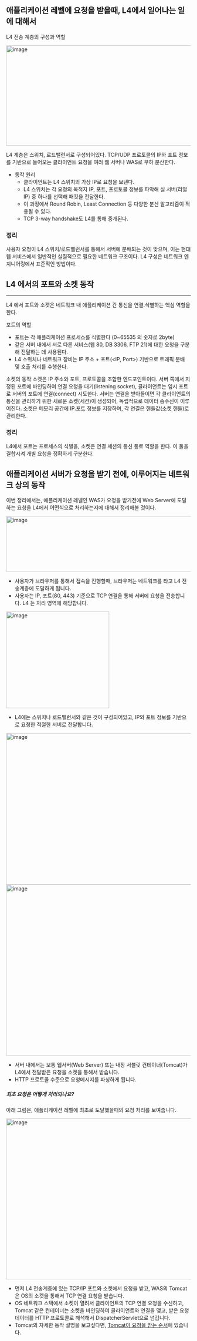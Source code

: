 ## 애플리케이션 레벨에 요청을 받을때, L4에서 일어나는 일에 대해서

L4 전송 계층의 구성과 역할

<img width="781" height="273" alt="image" src="https://github.com/user-attachments/assets/d742e0f8-30f8-4580-8015-a2bc04428498" />

L4 계층은 스위치, 로드밸런서로 구성되어있다. TCP/UDP 프로토콜의 IP와 포트 정보를 기반으로 들어오는 클라이언트 요청을 여러 웹 서버나 WAS로 부하 분산한다.

- 동작 원리
  - 클라이언트는 L4 스위치의 가상 IP로 요청을 보낸다.
  - L4 스위치는 각 요청의 목적지 IP, 포트, 프로토콜 정보를 파악해 실 서버(리얼 IP) 중 하나를 선택해 패킷을 전달한다.
  - 이 과정에서 Round Robin, Least Connection 등 다양한 분산 알고리즘이 적용될 수 있다.
  - TCP 3-way handshake도 L4를 통해 중개된다.

### 정리

사용자 요청이 L4 스위치/로드밸런서를 통해서 서버에 분배되는 것이 맞으며, 이는 현대 웹 서비스에서 일반적인 실질적으로 필요한 네트워크 구조이다. L4 구성은 네트워크 엔지니어링에서 표준적인 방법이다.

## L4 에서의 포트와 소켓 동작
---

L4 에서 포트와 소켓은 네트워크 내 애플리케이션 간 통신을 연결.식별하는 핵심 역할을 한다.

포트의 역할
- 포트는 각 애플리케이션 프로세스를 식별한다 (0~65535 의 숫자로 2byte)
- 같은 서버 내에서 서로 다른 서비스(웹 80, DB 3306, FTP 21)에 대한 요청을 구분해 전달하는 데 사용된다.
- L4 스위치나 네트워크 장비는 IP 주소 + 포트(<IP, Port>) 기반으로 트래픽 분배 및 호출 처리를 수행한다.

소켓의 동작
소켓은 IP 주소와 포트, 프로토콜을 조합한 엔드포인트이다.
서버 쪽에서 지정된 포트에 바인딩하여 연결 요청을 대기(listening socket), 클라이언트는 임시 포트로 서버의 포트에 연결(connect) 시도한다.
서버는 연결을 받아들이면 각 클라이언트의 통신을 관리하기 위한 새로운 소켓(세션)이 생성되어, 독립적으로 데이터 송수신이 이루어진다.
소켓은 메모리 공간에 IP.포트 정보를 저장하며, 각 연결은 핸들값(소켓 핸들)로 관리한다.

### 정리

L4에서 포트는 프로세스의 식별을, 소켓은 연결 세션의 통신 통로 역할을 한다. 이 둘을 결합시켜 개별 요청을 정확하게 구분한다.

## 애플리케이션 서버가 요청을 받기 전에, 이루어지는 네트워크 상의 동작

이번 정리에서는, 애플리케이션 레벨인 WAS가 요청을 받기전에 Web Server에 도달하는 요청을 L4에서 어떤식으로 처리하는지에 대해서 정리해볼 것이다.

<img width="657" height="152" alt="image" src="https://github.com/user-attachments/assets/6c878a4d-5aec-42ff-a366-dcfc032fc21d" />

- 사용자가 브라우저를 통해서 접속을 진행할때, 브라우저는 네트워크를 타고 L4 전송계층에 도달하게 됩니다.
- 사용자는 IP, 포트(80, 443) 기준으로 TCP 연결을 통해 서버에 요청을 전송합니다. L4 는 처리 영역에 해당합니다.

<img width="281" height="263" alt="image" src="https://github.com/user-attachments/assets/e3ba23fb-432d-45a6-b78e-210bf2ab3724" />

- L4에는 스위치나 로드밸런서와 같은 것이 구성되어있고, IP와 포트 정보를 기반으로 요청한 적절한 서버로 전달합니다.

<img width="695" height="413" alt="image" src="https://github.com/user-attachments/assets/a696b24a-232e-40c8-861c-af2a16feeabe" />

<img width="675" height="466" alt="image" src="https://github.com/user-attachments/assets/b69d0ad6-e03d-4c59-b3b7-1b0d442f5b71" />

- 서버 내에서는 보통 웹서버(Web Server) 또는 내장 서블릿 컨테이너(Tomcat)가 L4에서 전달받은 요청을 소켓을 통해서 받습니다.
- HTTP 프로토콜 수준으로 요청메시지를 파싱하게 됩니다.

##### 최초 요청은 어떻게 처리되나요?

아래 그림은, 애플리케이션 레벨에 최초로 도달했을때의 요청 처리를 보여줍니다.

<img width="572" height="438" alt="image" src="https://github.com/user-attachments/assets/c06671c7-abf1-4066-9602-f86ff7ca3763" />

- 먼저 L4 전송계층에 있는 TCP/IP 포트와 소켓에서 요청을 받고, WAS의 Tomcat은 OS의 소켓을 통해서 TCP 연결 요청을 받습니다.
- OS 네트워크 스택에서 소켓이 열려서 클라이언트의 TCP 연결 요청을 수신하고, Tomcat 같은 컨테이너는 소켓을 바인딩하여 클라이언트와 연결을 맺고, 받은 요청 데이터를 HTTP 프로토콜로 해석해서 DispatcherServlet으로 넘깁니다.
- Tomcat의 자세한 동작 설명을 보고싶다면, [Tomcat이 요청을 받는 순서](https://github.com/amazon7737/spring-referencedocs-reading/blob/main/tomcat.md)에 있습니다.


